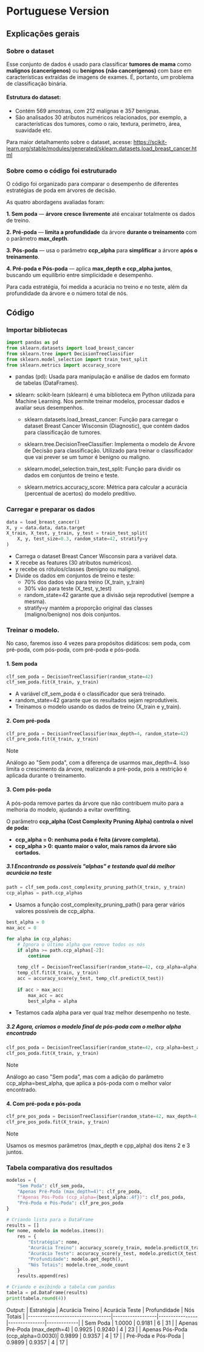# Portuguese Version

## Explicações gerais

### Sobre o dataset
Esse conjunto de dados é usado para classificar **tumores de mama** como **malignos (cancerígenos)** ou **benignos (não cancerígenos)** com base em características extraídas de imagens de exames. É, portanto, um problema de classificação binária.

#### Estrutura do dataset:
- Contém 569 amostras, com 212 malígnas e 357 benignas.
- São analisados 30 atributos numéricos relacionados, por exemplo, a características dos tumores, como o raio, textura, perímetro, área, suavidade etc.

Para maior detalhamento sobre o dataset, acesse: 
https://scikit-learn.org/stable/modules/generated/sklearn.datasets.load_breast_cancer.html

### Sobre como o código foi estruturado
O código foi organizado para comparar o desempenho de diferentes estratégias de poda em árvores de decisão. 

As quatro abordagens avaliadas foram: 

**1. Sem poda** — **árvore cresce livremente** até encaixar totalmente os dados de treino.

**2. Pré-poda** — **limita a profundidade** da árvore **durante o treinamento** com o parâmetro **max_depth**.

**3. Pós-poda** — usa o parâmetro **ccp_alpha** para **simplificar** a árvore **após o treinamento**.

**4. Pré-poda e Pós-poda** — aplica **max_depth e ccp_alpha juntos**, buscando um equilíbrio entre simplicidade e desempenho. 

Para cada estratégia, foi medida a acurácia no treino e no teste, além da profundidade da árvore e o número total de nós.

## Código

### Importar bibliotecas
``` python
import pandas as pd
from sklearn.datasets import load_breast_cancer
from sklearn.tree import DecisionTreeClassifier
from sklearn.model_selection import train_test_split
from sklearn.metrics import accuracy_score
```
- pandas (pd): Usada para manipulação e análise de dados em formato de tabelas (DataFrames).
- sklearn: scikit-learn (sklearn) é uma biblioteca em Python utilizada para Machine Learning. Nos permite treinar modelos, processar dados e avaliar seus desempenhos.

  - sklearn.datasets.load_breast_cancer:
Função para carregar o dataset Breast Cancer Wisconsin (Diagnostic), que contém dados para classificação de tumores.

  - sklearn.tree.DecisionTreeClassifier:
Implementa o modelo de Árvore de Decisão para classificação. Utilizado para treinar o classificador que vai prever se um tumor é benigno ou maligno.

  - sklearn.model_selection.train_test_split:
Função para dividir os dados em conjuntos de treino e teste.

  - sklearn.metrics.accuracy_score:
Métrica para calcular a acurácia (percentual de acertos) do modelo preditivo.

### Carregar e preparar os dados
``` python
data = load_breast_cancer()
X, y = data.data, data.target
X_train, X_test, y_train, y_test = train_test_split(
    X, y, test_size=0.3, random_state=42, stratify=y
)
```
- Carrega o dataset Breast Cancer Wisconsin para a variável data.
- X recebe as features (30 atributos numéricos).
- y recebe os rótulos/classes (benigno ou maligno).
- Divide os dados em conjuntos de treino e teste:
  - 70% dos dados vão para treino (X_train, y_train)
  - 30% vão para teste (X_test, y_test)
  - random_state=42 garante que a divisão seja reprodutível (sempre a mesma).
  - stratify=y mantém a proporção original das classes (maligno/benigno) nos dois conjuntos.
 
### Treinar o modelo. 
No caso, faremos isso 4 vezes para propósitos didáticos: sem poda, com pré-poda, com pós-poda, com pré-poda e pós-poda.

#### 1. Sem poda
``` python
clf_sem_poda = DecisionTreeClassifier(random_state=42)
clf_sem_poda.fit(X_train, y_train)
```
- A variável clf_sem_poda é o classificador que será treinado.
- random_state=42 garante que os resultados sejam reprodutíveis.
- Treinamos o modelo usando os dados de treino (X_train e y_train).

#### 2. Com pré-poda
``` python
clf_pre_poda = DecisionTreeClassifier(max_depth=4, random_state=42)
clf_pre_poda.fit(X_train, y_train)
```
> [!NOTE]
> Análogo ao "Sem poda", com a diferença de usarmos max_depth=4. Isso limita o crescimento da árvore, realizando a pré-poda, pois a restrição é aplicada durante o treinamento.

#### 3. Com pós-poda
A pós-poda remove partes da árvore que não contribuem muito para a melhoria do modelo, ajudando a evitar overfitting.

O parâmetro **ccp_alpha (Cost Complexity Pruning Alpha) controla o nível de poda:**
- **ccp_alpha = 0: nenhuma poda é feita (árvore completa).**
- **ccp_alpha > 0: quanto maior o valor, mais ramos da árvore são cortados.**

##### 3.1 Encontrando os possíveis "alphas" e testando qual dá melhor acurácia no teste
``` python
path = clf_sem_poda.cost_complexity_pruning_path(X_train, y_train)
ccp_alphas = path.ccp_alphas
```
- Usamos a função cost_complexity_pruning_path() para gerar vários valores possíveis de ccp_alpha.
  
``` python
best_alpha = 0
max_acc = 0

for alpha in ccp_alphas:
    # Ignora o último alpha que remove todos os nós
    if alpha >= path.ccp_alphas[-2]:
        continue
    
    temp_clf = DecisionTreeClassifier(random_state=42, ccp_alpha=alpha)
    temp_clf.fit(X_train, y_train)
    acc = accuracy_score(y_test, temp_clf.predict(X_test))
    
    if acc > max_acc:
        max_acc = acc
        best_alpha = alpha
```
- Testamos cada alpha para ver qual traz melhor desempenho no teste.
  
##### 3.2 Agora, criamos o modelo final de pós-poda com o melhor alpha encontrado
``` python
clf_pos_poda = DecisionTreeClassifier(random_state=42, ccp_alpha=best_alpha)
clf_pos_poda.fit(X_train, y_train)
```
> [!NOTE]
> Análogo ao caso "Sem poda", mas com a adição do parâmetro ccp_alpha=best_alpha, que aplica a pós-poda com o melhor valor encontrado.
  
#### 4. Com pré-poda e pós-poda
``` python
clf_pre_pos_poda = DecisionTreeClassifier(random_state=42, max_depth=4, ccp_alpha=best_alpha)
clf_pre_pos_poda.fit(X_train, y_train)
```
> [!NOTE]
> Usamos os mesmos parâmetros (max_depth e cpp_alpha) dos itens 2 e 3 juntos.
### Tabela comparativa dos resultados
``` python
modelos = {
    "Sem Poda": clf_sem_poda,
    "Apenas Pré-Poda (max_depth=4)": clf_pre_poda,
    f"Apenas Pós-Poda (ccp_alpha={best_alpha:.4f})": clf_pos_poda,
    "Pré-Poda e Pós-Poda": clf_pre_pos_poda
}

# Criando lista para o DataFrame
results = []
for nome, modelo in modelos.items():
    res = {
        "Estratégia": nome,
        "Acurácia Treino": accuracy_score(y_train, modelo.predict(X_train)),
        "Acurácia Teste": accuracy_score(y_test, modelo.predict(X_test)),
        "Profundidade": modelo.get_depth(),
        "Nós Totais": modelo.tree_.node_count
    }
    results.append(res)

# Criando e exibindo a tabela com pandas
tabela = pd.DataFrame(results)
print(tabela.round(4))
```

Output:
| Estratégia                       | Acurácia Treino | Acurácia Teste | Profundidade | Nós Totais |
|----------------------------------|------------------|----------------|---------------|-------------|
| Sem Poda                         | 1.0000           | 0.9181         | 6             | 31          |
| Apenas Pré-Poda (max_depth=4)    | 0.9925           | 0.9240         | 4             | 23          |
| Apenas Pós-Poda (ccp_alpha=0.0030)| 0.9899           | 0.9357         | 4             | 17          |
| Pré-Poda e Pós-Poda                   | 0.9899           | 0.9357         | 4             | 17          |
